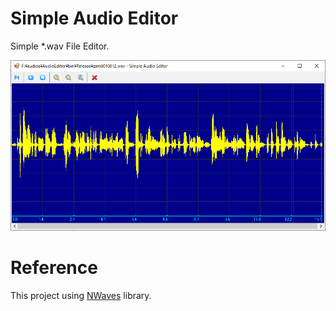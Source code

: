 # Simple Audio Editor
Simple *.wav File Editor.
<p align="center">
  <img src="screenshot.png"/>
</p>

# Reference
This project using [NWaves](https://github.com/ar1st0crat/NWaves) library.

